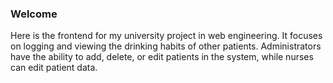 ### Welcome

Here is the frontend for my university project in web engineering. It focuses on logging and viewing the drinking habits of other patients. Administrators have the ability to add, delete, or edit patients in the system, while nurses can edit patient data.
